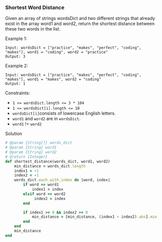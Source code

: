 ### Shortest Word Distance

Given an array of strings wordsDict and two different strings that already exist in the array word1 and word2, return the shortest distance between these two words in the list.

Example 1:

```
Input: wordsDict = ["practice", "makes", "perfect", "coding", "makes"], word1 = "coding", word2 = "practice"
Output: 3
```

Example 2:

```
Input: wordsDict = ["practice", "makes", "perfect", "coding", "makes"], word1 = "makes", word2 = "coding"
Output: 1
```

Constraints:

- `1 <= wordsDict.length <= 3 * 104`
- `1 <= wordsDict[i].length <= 10`
- `wordsDict[i]`consists of lowercase English letters.
- `word1` and `word2` are in `wordsDict`.
- `word1` != `word2`

Solution

```Ruby
# @param {String[]} words_dict
# @param {String} word1
# @param {String} word2
# @return {Integer}
def shortest_distance(words_dict, word1, word2)
    min_distance = words_dict.length
    index1 = -1
    index2 = -1
    words_dict.each_with_index do |word, index|
        if word == word1
            index1 = index
        elsif word == word2
             index2 = index
        end

        if index1 >= 0 && index2 >= 0
            min_distance = [min_distance, (index1 - index2).abs].min
        end
    end
    min_distance
end
```
